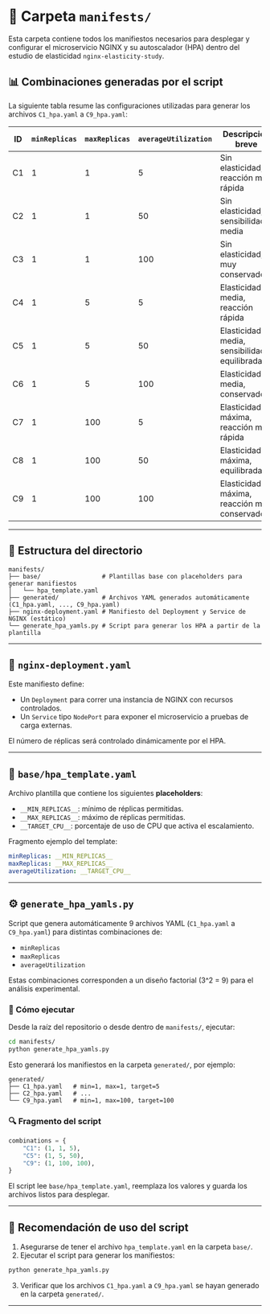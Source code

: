 # 📂 Carpeta `manifests/`

Esta carpeta contiene todos los manifiestos necesarios para desplegar y configurar el microservicio NGINX y su autoscalador (HPA) dentro del estudio de elasticidad `nginx-elasticity-study`.

## 📊 Combinaciones generadas por el script

La siguiente tabla resume las configuraciones utilizadas para generar los archivos `C1_hpa.yaml` a `C9_hpa.yaml`:

| ID  | `minReplicas` | `maxReplicas` | `averageUtilization` | Descripción breve                          |
|-----|----------------|----------------|------------------------|--------------------------------------------|
| C1  | 1              | 1              | 5                      | Sin elasticidad, reacción muy rápida       |
| C2  | 1              | 1              | 50                     | Sin elasticidad, sensibilidad media        |
| C3  | 1              | 1              | 100                    | Sin elasticidad, muy conservador           |
| C4  | 1              | 5              | 5                      | Elasticidad media, reacción rápida         |
| C5  | 1              | 5              | 50                     | Elasticidad media, sensibilidad equilibrada|
| C6  | 1              | 5              | 100                    | Elasticidad media, conservadora            |
| C7  | 1              | 100            | 5                      | Elasticidad máxima, reacción muy rápida    |
| C8  | 1              | 100            | 50                     | Elasticidad máxima, equilibrada            |
| C9  | 1              | 100            | 100                    | Elasticidad máxima, reacción muy conservadora |

---

## 🧱 Estructura del directorio

```
manifests/
├── base/                 # Plantillas base con placeholders para generar manifiestos
│   └── hpa_template.yaml
├── generated/            # Archivos YAML generados automáticamente (C1_hpa.yaml, ..., C9_hpa.yaml)
├── nginx-deployment.yaml # Manifiesto del Deployment y Service de NGINX (estático)
└── generate_hpa_yamls.py # Script para generar los HPA a partir de la plantilla
```

---

## 📄 `nginx-deployment.yaml`

Este manifiesto define:

- Un `Deployment` para correr una instancia de NGINX con recursos controlados.
- Un `Service` tipo `NodePort` para exponer el microservicio a pruebas de carga externas.

El número de réplicas será controlado dinámicamente por el HPA.

---

## 📄 `base/hpa_template.yaml`

Archivo plantilla que contiene los siguientes **placeholders**:

- `__MIN_REPLICAS__`: mínimo de réplicas permitidas.
- `__MAX_REPLICAS__`: máximo de réplicas permitidas.
- `__TARGET_CPU__`: porcentaje de uso de CPU que activa el escalamiento.

Fragmento ejemplo del template:

```yaml
minReplicas: __MIN_REPLICAS__
maxReplicas: __MAX_REPLICAS__
averageUtilization: __TARGET_CPU__
```

---

## ⚙️ `generate_hpa_yamls.py`

Script que genera automáticamente 9 archivos YAML (`C1_hpa.yaml` a `C9_hpa.yaml`) para distintas combinaciones de:

- `minReplicas`
- `maxReplicas`
- `averageUtilization`

Estas combinaciones corresponden a un diseño factorial \(3^2 = 9\) para el análisis experimental.

### 🔸 Cómo ejecutar

Desde la raíz del repositorio o desde dentro de `manifests/`, ejecutar:

```bash
cd manifests/
python generate_hpa_yamls.py
```

Esto generará los manifiestos en la carpeta `generated/`, por ejemplo:

```
generated/
├── C1_hpa.yaml   # min=1, max=1, target=5
├── C2_hpa.yaml   # ...
└── C9_hpa.yaml   # min=1, max=100, target=100
```

### 🔍 Fragmento del script

```python
combinations = {
    "C1": (1, 1, 5),
    "C5": (1, 5, 50),
    "C9": (1, 100, 100),
}
```

El script lee `base/hpa_template.yaml`, reemplaza los valores y guarda los archivos listos para desplegar.

---

## 📌 Recomendación de uso del script

1. Asegurarse de tener el archivo `hpa_template.yaml` en la carpeta `base/`.
2. Ejecutar el script para generar los manifiestos:

```bash
python generate_hpa_yamls.py
```

3. Verificar que los archivos `C1_hpa.yaml` a `C9_hpa.yaml` se hayan generado en la carpeta `generated/`.

---

